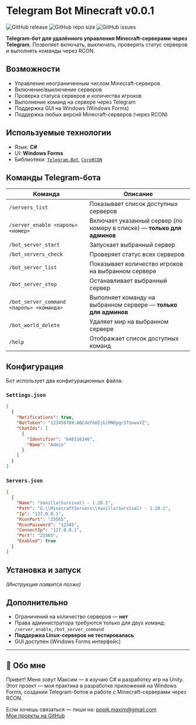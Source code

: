 # Telegram Bot Minecraft v0.0.1
![GitHub release](https://img.shields.io/github/v/release/TRONMAXS/TelegramBotMinecraft?include_prereleases&label=release)
![GitHub repo size](https://img.shields.io/github/repo-size/TRONMAXS/TelegramBotMinecraft)
![GitHub issues](https://img.shields.io/github/issues/TRONMAXS/TelegramBotMinecraft)

**Telegram-бот для удалённого управления Minecraft-серверами через Telegram.**
Позволяет включать, выключать, проверять статус серверов и выполнять команды через RCON.

## Возможности

* Управление неограниченным числом Minecraft-серверов
* Включение/выключение серверов
* Проверка статуса серверов и количества игроков
* Выполнение команд на сервере через Telegram
* Поддержка GUI на Windows (Windows Forms)
* Поддержка любых версий Minecraft-серверов (через RCON)

## Используемые технологии

* Язык: **C#**
* UI: **Windows Forms**
* Библиотеки: [`Telegram.Bot`](https://github.com/TelegramBots/Telegram.Bot), [`CoreRCON`](https://github.com/dparparyan/CoreRCON)

## Команды Telegram-бота

| Команда                                  | Описание                                                                |
| ---------------------------------------- | ----------------------------------------------------------------------- |
| `/servers_list`                          | Показывает список доступных серверов                                    |
| `/server_enable <пароль> <номер>`        | Включает указанный сервер (по номеру в списке) — **только для админов** |
| `/bot_server_start`                      | Запускает выбранный сервер                                              |
| `/bot_servers_check`                     | Проверяет статус всех серверов                                          |
| `/bot_server_list`                       | Показывает количество игроков на выбранном сервере                      |
| `/bot_server_stop`                       | Останавливает выбранный сервер                                          |
| `/bot_server_command <пароль> <команда>` | Выполняет команду на выбранном сервере — **только для админов**         |
| `/bot_world_delete`                      | Удаляет мир на выбранном сервере                                        |
| `/help`                                  | Отображает список доступных команд                                      |

## Конфигурация

Бот использует два конфигурационных файла:

### `Settings.json`

```json
[
  {
    "Notifications": true,
    "BotToken": "123456789:ABCdefGHIjklMNOpqrSTUvwxYZ",
    "ChatIds": [
      {
        "Identifier": "646516246",
        "Name": "Admin"
      }
    ]
  }
]
```

### `Servers.json`

```json
[
  {
    "Name": "Vanilla(Survival) - 1.20.1",
    "Path": "G:\\MinecraftServers\\Vanilla(Survival) - 1.20.1",
    "Ip": "127.0.0.1",
    "RconPort": "25565",
    "RconPassword": "12345",
    "ConnectIp": "127.0.0.1",
    "Port": "25565",
    "Enabled": true
  }
]
```

## Установка и запуск

*(Инструкция появится позже)*

## Дополнительно

* Ограничений на количество серверов — **нет**
* Права администратора требуются только для двух команд: `/server_enable`, `/bot_server_command`
* **Поддержка Linux-серверов не тестировалась**
* GUI доступен (Windows Forms интерфейс)

---

## 👤 Обо мне

Привет! Меня зовут Максим — я изучаю C# и разработку игр на Unity.  
Этот проект — моя практика в разработке приложений на Windows Forms, создании Telegram-ботов и работе с Minecraft-серверами через RCON.

Если хочешь связаться — пиши на: popik.maxim@gmail.com  
[Мои проекты на GitHub](https://github.com/TRONMAXS)
